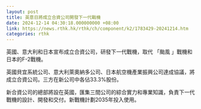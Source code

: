 ```yaml
---
layout: post
title: 英意日將成立合資公司開發下一代戰機
date: 2024-12-14 04:30:18.000000000 +08:00
link: https://news.rthk.hk/rthk/ch/component/k2/1783429-20241214.htm
categories: rthk
---
```


英國、意大利和日本宣布成立合資公司，研發下一代戰機，取代 「颱風 」戰機和日本的F-2戰機。

英國貝宜系統公司、意大利萊奧納多公司、日本航空機產業振興公司達成協議，將成立合資公司。三方在新公司中各佔33.3%股份。

新合資公司的總部將設在英國，匯集三間公司的綜合實力和專業知識，負責下一代戰機的設計、開發和交付。新戰機計劃2035年投入使用。

